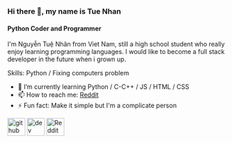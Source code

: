### Hi there 👋, my name is Tue Nhan
#### Python Coder and Programmer
I'm Nguyễn Tuệ Nhân from Viet Nam, still a high school student who really enjoy learning programming languages. I would like to become a full stack developer in the future when i grown up.

Skills: Python / Fixing computers problem

- 🌱 I’m currently learning Python / C-C++ / JS / HTML / CSS 
- 📫 How to reach me: [Reddit](https://www.reddit.com/user/Mr_S1mpleman)  
- ⚡ Fun fact: Make it simple but I'm a complicate person 


[<img src='https://cdn.jsdelivr.net/npm/simple-icons@3.0.1/icons/github.svg' alt='github' height='40'>](https://github.com/simp1e)  [<img src='https://cdn.jsdelivr.net/npm/simple-icons@3.0.1/icons/dev-dot-to.svg' alt='dev' height='40'>](https://dev.to/simp1e)  [<img src='https://cdn.jsdelivr.net/npm/simple-icons@3.0.1/icons/reddit.svg' alt='Reddit' height='40'>](https://www.reddit.com/user/Mr_S1mpleman)  

